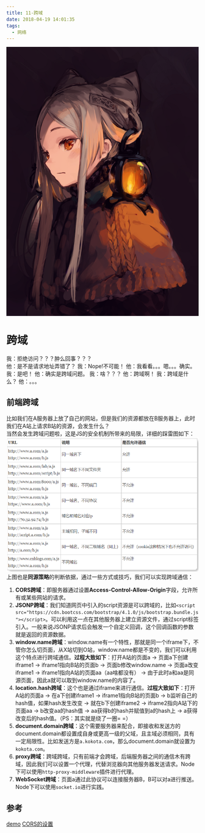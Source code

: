 ```yaml
---
title: 11-跨域
date: 2018-04-19 14:01:35
tags:
  - 网络
---
```

<img src="/images/index/11.png" />
<!--more-->

# 跨域
我：拒绝访问？？？肿么回事？？？  
他：是不是请求地址弄错了？
我：Nope!不可能！
他：我看看。。。嗯。。。确实。
我：是吧！
他：确实是跨域问题。
我：啥？？？
他：跨域啊！
我：跨域是什么？
他：。。。

## 前端跨域
比如我们在A服务器上放了自己的网站，但是我们的资源都放在B服务器上，此时我们在A站上请求B站的资源，会发生什么？  
当然会发生跨域问题啦，这是JS的安全机制所带来的局限，详细的踩雷图如下：  
![是否跨域的判断依据](/images/跨域1.jpg)  
上图也是**同源策略**的判断依据，通过一些方式或技巧，我们可以实现跨域通信：  
1. **CORS跨域**：即服务器通过设置**Access-Control-Allow-Origin**字段，允许所有或某些网站的请求。
2. **JSONP跨域**：我们知道网页中引入的script资源是可以跨域的，比如`<script src="https://cdn.bootcss.com/bootstrap/4.1.0/js/bootstrap.bundle.js"></script>`。可以利用这一点在其他服务器上建立资源文件，通过script标签引入。一般来说JSONP请求后会触发一个自定义回调，这个回调函数的参数就是返回的资源数据。
3. **window.name跨域**：window.name有一个特性，那就是同一个iframe下，不管你怎么切页面，从X站切到O站，window.name都是不变的，我们可以利用这个特点进行跨域通信。**过程大致如下**：打开A站的页面a -> 页面a下创建iframe1 -> iframe1指向B站的页面b -> 页面b修改window.name -> 页面a改变iframe1 -> iframe1指向A站的页面aa（aa啥都没有） -> 由于此时a和aa是同源页面，因此a就可以取到window.name的内容了。
4. **location.hash跨域**：这个也是通过iframe来进行通信。**过程大致如下**：打开A站的页面a -> 在a下创建iframe1 -> iframe1指向B站的页面b -> b监听自己的hash值，如果hash发生改变 -> 就在b下创建iframe2 -> iframe2指向A站下的页面aa -> b改变aa的hash值 -> aa获得b的hash并赋值到a的hash上 -> a获得改变后的hash值。（PS：其实就是绕了一圈= =）
5. **document.domain跨域**：这个需要服务器来配合，即接收和发送方的document.domain都设置成自身或更高一级的父域，且主域必须相同，具有一定局限性。比如发送方是`a.kokota.com`，那么document.domain就设置为`kokota.com`。
6. **proxy跨域**：跨域跨域，只有前端才会跨域，后端服务器之间的通信木有跨域，因此我们可以设置一个代理，代替浏览器向其他服务器发送请求。Node下可以使用`http-proxy-middleware`插件进行代理。
7. **WebSocket跨域**：页面a通过此协议可以连接服务器B，B可以对a进行推送。Node下可以使用`socket.io`进行实践。

## 参考
[demo](https://github.com/KokoTa/cross-domain)
[CORS的设置](http://www.ruanyifeng.com/blog/2016/04/cors.html)